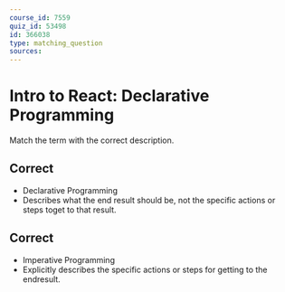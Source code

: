 ```yaml
---
course_id: 7559
quiz_id: 53498
id: 366038
type: matching_question
sources:
---
```


# Intro to React: Declarative Programming

Match the term with the correct description.

## Correct

- Declarative Programming
- Describes what the end result should be, not the specific actions or steps toget to that result.

## Correct

- Imperative Programming
- Explicitly describes the specific actions or steps for getting to the endresult.
